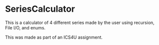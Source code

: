 # SeriesCalculator

This is a calculator of 4 different series made by the user using recursion, File I/O, and enums.

This was made as part of an ICS4U assignment.
